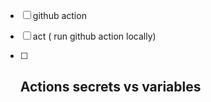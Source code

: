 
- [ ] github action

- [ ] act ( run github action locally)

 - [ ] Actions secrets vs variables
	 - 